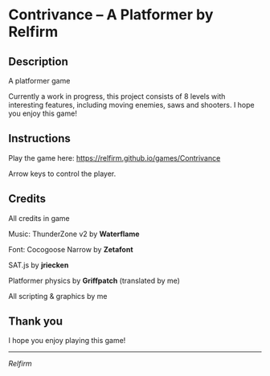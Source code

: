# Contrivance – A Platformer by Relfirm

## Description
A platformer game

Currently a work in progress, this project consists of 8 levels with interesting features, including moving enemies, saws and shooters. I hope you enjoy this game!

## Instructions
Play the game here:
https://relfirm.github.io/games/Contrivance

Arrow keys to control the player.

## Credits
All credits in game

Music: ThunderZone v2 by **Waterflame**

Font: Cocogoose Narrow by **Zetafont**

SAT.js by **jriecken**

Platformer physics by **Griffpatch** (translated by me)

All scripting & graphics by me

## Thank you
I hope you enjoy playing this game!

---

*Relfirm*
